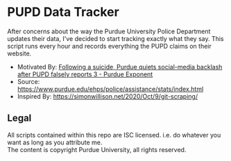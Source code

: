 # PUPD Data Tracker
After concerns about the way the Purdue University Police Department updates their data, I've decided to start tracking exactly what they say.
This script runs every hour and records everything the PUPD claims on their website.

* Motivated By: [Following a suicide, Purdue quiets social-media backlash after PUPD falsely reports 3 - Purdue Exponent](https://www.purdueexponent.org/campus/article_d0d0d5b2-29f1-11eb-a243-a7b5f5a651ca.html)
* Source: https://www.purdue.edu/ehps/police/assistance/stats/index.html
* Inspired By: https://simonwillison.net/2020/Oct/9/git-scraping/

## Legal
All scripts contained within this repo are ISC licensed. i.e. do whatever you want as long as you attribute me.  
The content is copyright Purdue University, all rights reserved.
